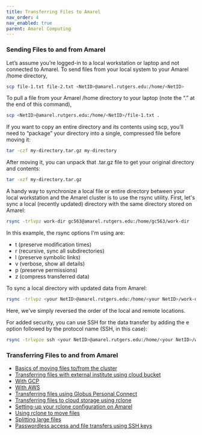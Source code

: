 ```yaml
---
title: Transferring Files to Amarel
nav_order: 4
nav_enabled: true 
parent: Amarel Computing
---
```



### Sending Files to and from Amarel
Let’s assume you’re logged-in to a local workstation or laptop and not connected to Amarel. To send files from your local system to your Amarel /home directory,

```bash
scp file-1.txt file-2.txt <NetID>@amarel.rutgers.edu:/home/<NetID>
```

To pull a file from your Amarel /home directory to your laptop (note the “.” at the end of this command),

```bash
scp <NetID>@amarel.rutgers.edu:/home/<NetID>/file-1.txt .
```

If you want to copy an entire directory and its contents using scp, you’ll need to “package” your directory into a single, compressed file before moving it:

```bash
tar -czf my-directory.tar.gz my-directory
```

After moving it, you can unpack that .tar.gz file to get your original directory and contents:

```bash
tar -xzf my-directory.tar.gz
```

A handy way to synchronize a local file or entire directory between your local workstation and the Amarel cluster is to use the rsync utility. First, let's sync a local (recently updated) directory with the same directory stored on Amarel:

```bash
rsync -trlvpz work-dir gc563@amarel.rutgers.edu:/home/gc563/work-dir
```

In this example, the rsync options I'm using are:

- t (preserve modification times)
- r (recursive, sync all subdirectories)
- l (preserve symbolic links)
- v (verbose, show all details)
- p (preserve permissions)
- z (compress transferred data)

To sync a local directory with updated data from Amarel:

```bash
rsync -trlvpz <your NetID>@amarel.rutgers.edu:/home/<your NetID>/work-dir work-dir
```

Here, we've simply reversed the order of the local and remote locations.

For added security, you can use SSH for the data transfer by adding the e option followed by the protocol name (SSH, in this case):

```bash
rsync -trlvpze ssh <your NetID>@amarel.rutgers.edu:/home/<your NetID>/work-dir work-dir
```



### Transferring Files to and from Amarel
- [Basics of moving files to/from the cluster](https://sites.google.com/view/cluster-user-guide#h.3jyxmx35y8y2)
- [Transferring files with external institute using cloud bucket](https://sites.google.com/view/cluster-user-guide#h.dbytkcny0aip)
- [With GCP](https://sites.google.com/view/cluster-user-guide#h.d4yd0653roo5)
- [With AWS](https://sites.google.com/view/cluster-user-guide#h.omfmnbxkx74k)
- [Transferring files using Globus Personal Connect](https://sites.google.com/view/cluster-user-guide#h.sndo8v81d03c)
- [Transferring files to cloud storage using rclone](https://sites.google.com/view/cluster-user-guide#h.zgtvv015l57n)
- [Setting-up your rclone configuration on Amarel](https://sites.google.com/view/cluster-user-guide#h.x36410dl5ede)
- [Using rclone to move files](https://sites.google.com/view/cluster-user-guide#h.7q3loifijbjs)
- [Splitting large files](https://sites.google.com/view/cluster-user-guide#h.og2qx4q6913s)
- [Passwordless access and file transfers using SSH keys](https://sites.google.com/view/cluster-user-guide#h.jgwrkm9e9rwg)
